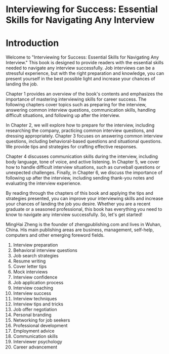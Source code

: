 # Interviewing for Success: Essential Skills for Navigating Any Interview

# Introduction

Welcome to "Interviewing for Success: Essential Skills for Navigating Any Interview." This book is designed to provide readers with the essential skills needed to navigate any interview successfully. Job interviews can be a stressful experience, but with the right preparation and knowledge, you can present yourself in the best possible light and increase your chances of landing the job.

Chapter 1 provides an overview of the book's contents and emphasizes the importance of mastering interviewing skills for career success. The following chapters cover topics such as preparing for the interview, answering common interview questions, communication skills, handling difficult situations, and following up after the interview.

In Chapter 2, we will explore how to prepare for the interview, including researching the company, practicing common interview questions, and dressing appropriately. Chapter 3 focuses on answering common interview questions, including behavioral-based questions and situational questions. We provide tips and strategies for crafting effective responses.

Chapter 4 discusses communication skills during the interview, including body language, tone of voice, and active listening. In Chapter 5, we cover how to handle difficult interview situations, such as curveball questions or unexpected challenges. Finally, in Chapter 6, we discuss the importance of following up after the interview, including sending thank-you notes and evaluating the interview experience.

By reading through the chapters of this book and applying the tips and strategies presented, you can improve your interviewing skills and increase your chances of landing the job you desire. Whether you are a recent graduate or a seasoned professional, this book has everything you need to know to navigate any interview successfully. So, let's get started!

MingHai Zheng is the founder of zhengpublishing.com and lives in Wuhan, China. His main publishing areas are business, management, self-help, computers and other emerging foreword fields.



1. Interview preparation
2. Behavioral interview questions
3. Job search strategies
4. Resume writing
5. Cover letter tips
6. Mock interviews
7. Interview confidence
8. Job application process
9. Interview coaching
10. Interview success
11. Interview techniques
12. Interview tips and tricks
13. Job offer negotiation
14. Personal branding
15. Networking for job seekers
16. Professional development
17. Employment advice
18. Communication skills
19. Interviewer psychology
20. Career advancement

